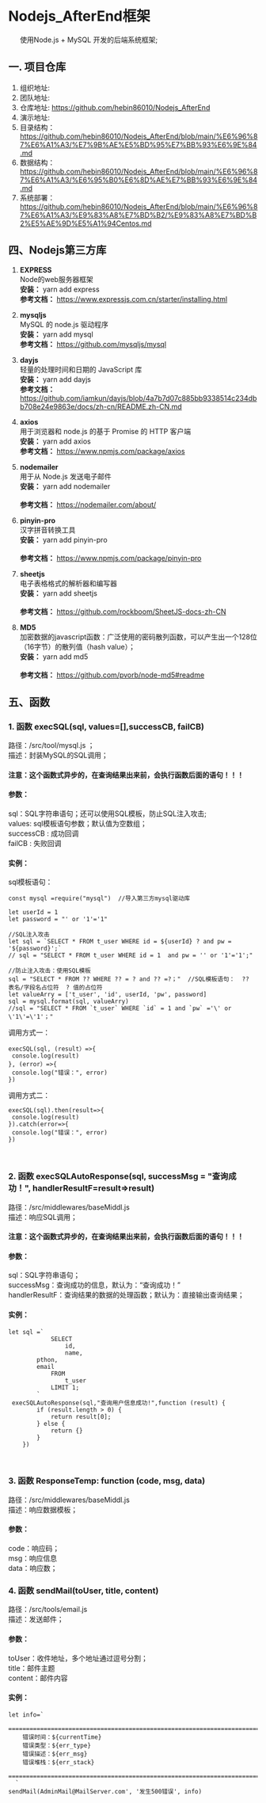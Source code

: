 
# Nodejs_AfterEnd框架
&nbsp;&nbsp;&nbsp;&nbsp;&nbsp;&nbsp;使用Node.js + MySQL 开发的后端系统框架;
## 一. 项目仓库
1. 组织地址: 
2. 团队地址: 
3. 仓库地址: https://github.com/hebin86010/Nodejs_AfterEnd
4. 演示地址:
5. 目录结构：https://github.com/hebin86010/Nodejs_AfterEnd/blob/main/%E6%96%87%E6%A1%A3/%E7%9B%AE%E5%BD%95%E7%BB%93%E6%9E%84.md
6. 数据结构：https://github.com/hebin86010/Nodejs_AfterEnd/blob/main/%E6%96%87%E6%A1%A3/%E6%95%B0%E6%8D%AE%E7%BB%93%E6%9E%84.md
7. 系统部署： https://github.com/hebin86010/Nodejs_AfterEnd/blob/main/%E6%96%87%E6%A1%A3/%E9%83%A8%E7%BD%B2/%E9%83%A8%E7%BD%B2%E5%AE%9D%E5%A1%94Centos.md

## 四、Nodejs第三方库
1.  **EXPRESS** <br/>
      	Node的web服务器框架   
      	 **安装：**      yarn add express    
      	**参考文档：**  https://www.expressjs.com.cn/starter/installing.html 

2.  **mysqljs**  <br/>
      	MySQL 的 node.js 驱动程序
       <br/> **安装：** yarn add mysql	
	 <br/> **参考文档：** https://github.com/mysqljs/mysql
   
3.  **dayjs** <br/>
            轻量的处理时间和日期的 JavaScript 库
       <br/> **安装：** yarn add dayjs
          <br/> **参考文档：** https://github.com/iamkun/dayjs/blob/4a7b7d07c885bb9338514c234dbb708e24e9863e/docs/zh-cn/README.zh-CN.md
   
4.  **axios** <br/>
      	用于浏览器和 node.js 的基于 Promise 的 HTTP 客户端
       <br/> **安装：** yarn add axios	
	 <br/> **参考文档：** https://www.npmjs.com/package/axios

5. **nodemailer** <br/>
           用于从 Node.js 发送电子邮件
       <br/> **安装：** yarn add nodemailer	
	 <br/> **参考文档：** https://nodemailer.com/about/

6.  **pinyin-pro**  <br/>
      	汉字拼音转换工具
       <br/> **安装：** yarn add pinyin-pro	
	 <br/> **参考文档：** https://www.npmjs.com/package/pinyin-pro

7.  **sheetjs**  <br/>
      	电子表格格式的解析器和编写器
       <br/> **安装：** yarn add sheetjs	
	 <br/> **参考文档：** https://github.com/rockboom/SheetJS-docs-zh-CN

8.  **MD5**  <br/>
      	加密数据的javascript函数：广泛使用的密码散列函数，可以产生出一个128位（16字节）的散列值（hash value）；
       <br/> **安装：** yarn add md5	
	 <br/> **参考文档：** https://github.com/pvorb/node-md5#readme
   

   
	
## 五、函数

<h3> 1. 函数 execSQL(sql, values=[],successCB, failCB)</h3>
  		 路径：/src/tool/mysql.js ；<br/>
		 描述：封装MySQL的SQL调用；<br/>
		<h4>注意：这个函数式异步的，在查询结果出来前，会执行函数后面的语句！！！</h4>
<h4>参数：</h4>
sql：SQL字符串语句；还可以使用SQL模板，防止SQL注入攻击;<br/>
values: sql模板语句参数；默认值为空数组；<br/>
successCB : 成功回调<br/>
failCB : 失败回调<br/>
 <h4>实例：</h4>

   sql模板语句：

   ```
   const mysql =require("mysql")  //导入第三方mysql驱动库
   
   let userId = 1
   let password = "' or '1'='1"                 
   
   //SQL注入攻击
   let sql = `SELECT * FROM t_user WHERE id = ${userId} ? and pw = '${password}';` 
   // sql = "SELECT * FROM t_user WHERE id = 1  and pw = '' or '1'='1';"

   //防止注入攻击：使用SQL模板
   sql = "SELECT * FROM ?? WHERE ?? = ? and ?? =?；"  //SQL模板语句：  ?? 表名/字段名占位符  ? 值的占位符
   let valueArry = ['t_user', 'id', userId, 'pw', password]
   sql = mysql.format(sql, valueArry)   
   //sql = "SELECT * FROM `t_user` WHERE `id` = 1 and `pw` ='\' or \'1\'=\'1'；"
   ```


  调用方式一：

   ```
   execSQL(sql, (result）=>{
   	console.log(result)
   }, (error）=>{
   	console.log("错误：", error)
   })
   ```
   调用方式二：

   ```
   execSQL(sql).then(result=>{
   	console.log(result)
   }).catch(error=>{
   	console.log("错误：", error)
   }) 
```
<br/>

<h3> 2.  函数 execSQLAutoResponse(sql, successMsg = "查询成功！", handlerResultF=result=>result)  </h3>
  		 路径：/src/middlewares/baseMiddl.js <br/>
		 描述：响应SQL调用；<br/>
		<h4>注意：这个函数式异步的，在查询结果出来前，会执行函数后面的语句！！！</h4>
<h4>参数：</h4>
sql：SQL字符串语句；<br/>
successMsg：查询成功的信息，默认为：“查询成功！”<br/>
handlerResultF：查询结果的数据的处理函数；默认为：直接输出查询结果；<br/>
<h4>实例：</h4>

```
let sql =`
            SELECT
                id,
                name,
		pthon,
		email
            FROM
                t_user
            LIMIT 1;
        `
 execSQLAutoResponse(sql,"查询用户信息成功!",function (result) {
        if (result.length > 0) {
            return result[0];
        } else {
            return {}
        }
    })

```
<br/>

<h3> 3.  函数 ResponseTemp: function (code, msg, data)  </h3>
  		 路径：/src/middlewares/baseMiddl.js <br/>
		 描述：响应数据模板；
<h4>参数：</h4>
code：响应码；<br/>
msg：响应信息<br/>
data：响应数；<br/>

<h3> 4.  函数 sendMail(toUser, title, content)  </h3>
  		 路径：/src/tools/email.js <br/>
		 描述：发送邮件；
<h4>参数：</h4>
toUser：收件地址，多个地址通过逗号分割；<br/>
title：邮件主题<br/>
content：邮件内容<br/>
<h4>实例：</h4>

```
let info=`
    ==============================================================================================
    错误时间：${currentTime}
    错误类型：${err_type}
    错误描述：${err_msg}
    错误堆栈：${err_stack}
    ==============================================================================================
  `
sendMail(AdminMail@MailServer.com', '发生500错误', info)
```
<br/>

